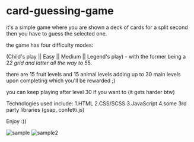 # card-guessing-game

it's a simple game where you are shown a deck of cards for a split second then you have to guess the selected one.

the game has four difficulty modes:

(Child's play || Easy || Medium || Legend's play) -
with the former being a 2*2 grid and latter all the way to 5*5.

there are 15 fruit levels and 15 animal levels adding up to 30 main levels upon completing which you'll be rewarded ;)

you can keep playing after level 30 if you want to (it gets harder btw)


Technologies used include:
1.HTML 
2.CSS/SCSS 
3.JavaScript 
4.some 3rd party libraries (gsap, confetti.js) 


Enjoy :))


![sample](https://user-images.githubusercontent.com/89850392/150605489-0ed71613-fd88-4abd-b494-8837bc6ec3a9.PNG)
![sample2](https://user-images.githubusercontent.com/89850392/150605497-7651cdb5-d929-4f9d-a519-9e95574afdba.PNG)
